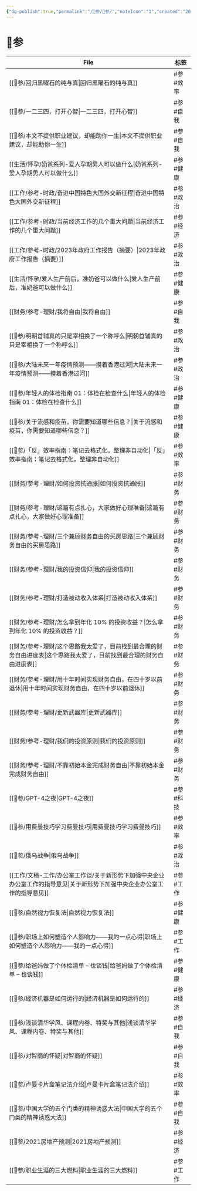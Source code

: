 ```yaml
---
{"dg-publish":true,"permalink":"/🌈参/🌈参/","noteIcon":"1","created":"2023-03-16T10:56:37.362+08:00","updated":""}
---
```


# 🌈参

| File                                                                  | 标签     |
| --------------------------------------------------------------------- | ------ |
| [[🌈参/回归黑曜石的纯与真\|回归黑曜石的纯与真]]                                       | #参 #效率 |
| [[🌈参/一二三四，打开心智\|一二三四，打开心智]]                                       | #参 #自我 |
| [[🌈参/本文不提供职业建议，却能助你一生\|本文不提供职业建议，却能助你一生]]                         | #参 #自我 |
| [[生活/怀孕/奶爸系列-爱人孕期男人可以做什么\|奶爸系列-爱人孕期男人可以做什么]]                       | #参 #健康 |
| [[工作/参考-时政/奋进中国特色大国外交新征程\|奋进中国特色大国外交新征程]]                          | #参 #政治 |
| [[工作/参考-时政/当前经济工作的几个重大问题\|当前经济工作的几个重大问题]]                          | #参 #经济 |
| [[工作/参考-时政/2023年政府工作报告（摘要）\|2023年政府工作报告（摘要）]]                      | #参 #政治 |
| [[生活/怀孕/爱人生产前后，准奶爸可以做什么\|爱人生产前后，准奶爸可以做什么]]                         | #参 #健康 |
| [[财务/参考-理财/我将自由\|我将自由]]                                            | #参 #自我 |
| [[🌈参/明朝首辅真的只是宰相换了一个称呼么\|明朝首辅真的只是宰相换了一个称呼么]]                       | #参 #政治 |
| [[🌈参/大陆未来一年疫情预测——摸着香港过河\|大陆未来一年疫情预测——摸着香港过河]]                     | #参 #政治 |
| [[🌈参/年轻人的体检指南 01：体检在检查什么\|年轻人的体检指南 01：体检在检查什么]]                   | #参 #健康 |
| [[🌈参/关于流感和疫苗，你需要知道哪些信息？\|关于流感和疫苗，你需要知道哪些信息？]]                     | #参 #健康 |
| [[🌈参/「反」效率指南：笔记去格式化，整理非自动化\|「反」效率指南：笔记去格式化，整理非自动化]]               | #参 #效率 |
| [[财务/参考-理财/如何投资抗通胀\|如何投资抗通胀]]                                      | #参 #财务 |
| [[财务/参考-理财/这篇有点扎心，大家做好心理准备\|这篇有点扎心，大家做好心理准备]]                      | #参 #财务 |
| [[财务/参考-理财/三个兼顾财务自由的买房思路\|三个兼顾财务自由的买房思路]]                          | #参 #财务 |
| [[财务/参考-理财/我的投资信仰\|我的投资信仰]]                                        | #参 #财务 |
| [[财务/参考-理财/打造被动收入体系\|打造被动收入体系]]                                    | #参 #财务 |
| [[财务/参考-理财/怎么拿到年化 10% 的投资收益？\|怎么拿到年化 10% 的投资收益？]]                  | #参 #财务 |
| [[财务/参考-理财/这个思路我太爱了，目前找到最合理的财务自由进度表\|这个思路我太爱了，目前找到最合理的财务自由进度表]]    | #参 #财务 |
| [[财务/参考-理财/用十年时间实现财务自由，在四十岁以前退休\|用十年时间实现财务自由，在四十岁以前退休]]            | #参 #财务 |
| [[财务/参考-理财/更新武器库\|更新武器库]]                                          | #参 #财务 |
| [[财务/参考-理财/我们的投资原则\|我们的投资原则]]                                      | #参 #财务 |
| [[财务/参考-理财/不靠初始本金完成财务自由\|不靠初始本金完成财务自由]]                            | #参 #财务 |
| [[🌈参/GPT-4之夜\|GPT-4之夜]]                                           | #参 #科技 |
| [[🌈参/用费曼技巧学习费曼技巧\|用费曼技巧学习费曼技巧]]                                   | #参 #效率 |
| [[🌈参/俄乌战争\|俄乌战争]]                                                 | #参 #政治 |
| [[工作/文稿-工作/办公室工作谈/关于新形势下加强中央企业办公室工作的指导意见\|关于新形势下加强中央企业办公室工作的指导意见]] | #参 #工作 |
| [[🌈参/自然视力恢复法\|自然视力恢复法]]                                           | #参 #健康 |
| [[🌈参/职场上如何塑造个人影响力——我的一点心得\|职场上如何塑造个人影响力——我的一点心得]]                 | #参 #工作 |
| [[🌈参/给爸妈做了个体检清单 – 也谈钱\|给爸妈做了个体检清单 – 也谈钱]]                         | #参 #健康 |
| [[🌈参/经济机器是如何运行的\|经济机器是如何运行的]]                                     | #参 #经济 |
| [[🌈参/浅谈清华学风、课程内卷、特奖与其他\|浅谈清华学风、课程内卷、特奖与其他]]                       | #参 #自我 |
| [[🌈参/对智商的怀疑\|对智商的怀疑]]                                             | #参 #自我 |
| [[🌈参/卢曼卡片盒笔记法介绍\|卢曼卡片盒笔记法介绍]]                                     | #参 #效率 |
| [[🌈参/中国大学的五个门类的精神诱惑大法\|中国大学的五个门类的精神诱惑大法]]                         | #参 #自我 |
| [[🌈参/2021房地产预测\|2021房地产预测]]                                       | #参 #经济 |
| [[🌈参/职业生涯的三大燃料\|职业生涯的三大燃料]]                                       | #参 #工作 |

